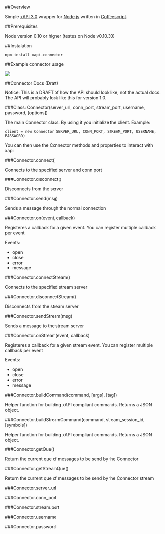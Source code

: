 ##Overview

Simple [xAPI 3.0](http://developers.xstore.pro/) wrapper for [Node.js](http://nodejs.org/) written in [Coffeescript](http://coffeescript.org/).

##Prerequisites

Node version 0.10 or higher (testes on Node v0.10.30)

##Instalation

`npm install xapi-connector`

##Example connector usage

![](src/connector-example.litcoffee)

##Connector Docs (Draft)

Notice: This is a DRAFT of how the API should look like, not the actual docs. The API will probably look like this for version 1.0.

###Class: Connector(server_url, conn_port, stream_port, username, password, [options])

The main Connector class. By using it you initialize the client. Example:

    client = new Connector(SERVER_URL, CONN_PORT, STREAM_PORT, USERNAME, PASSWORD)

You can then use the Connector methods and properties to interact with xapi

###Connector.connect()

Connects to the specified server and conn port

###Connector.disconnect()

Disconnects from the server

###Connector.send(msg)

Sends a message through the normal connection

###Connector.on(event, callback)

Registeres a callback for a given event. You can register multiple callback per event

Events:
- open
- close
- error
- message

###Connector.connectStream()

Connects to the specified stream server

###Connector.disconnectStream()

Disconnects from the stream server

###Connector.sendStream(msg)

Sends a message to the stream server

###Connector.onStream(event, callback)

Registeres a callback for a given stream event. You can register multiple callback per event

Events:
- open
- close
- error
- message

###Connector.buildCommand(command, [args], [tag])

Helper function for building xAPI compliant commands. Returns a JSON object.

###Connector.buildStreamCommand(command, stream_session_id, [symbols])

Helper function for building xAPI compliant commands. Returns a JSON object.

###Connector.getQue()

Return the current que of messages to be send by the Connector

###Connector.getStreamQue()

Return the current que of messages to be send by the Connector stream

###Connector.server_url

###Connector.conn_port

###Connector.stream.port

###Connector.username

###Connector.password
